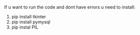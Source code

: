 If u want to run the code and dont have errors u need to install:
1. pip install tkinter
2. pip install pymysql
3. pip instal PIL
